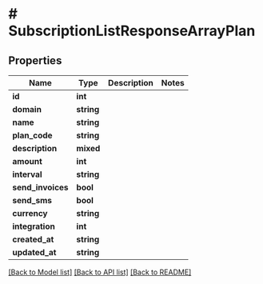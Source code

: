 # # SubscriptionListResponseArrayPlan

## Properties

Name | Type | Description | Notes
------------ | ------------- | ------------- | -------------
**id** | **int** |  |
**domain** | **string** |  |
**name** | **string** |  |
**plan_code** | **string** |  |
**description** | **mixed** |  |
**amount** | **int** |  |
**interval** | **string** |  |
**send_invoices** | **bool** |  |
**send_sms** | **bool** |  |
**currency** | **string** |  |
**integration** | **int** |  |
**created_at** | **string** |  |
**updated_at** | **string** |  |

[[Back to Model list]](../../README.md#models) [[Back to API list]](../../README.md#endpoints) [[Back to README]](../../README.md)
